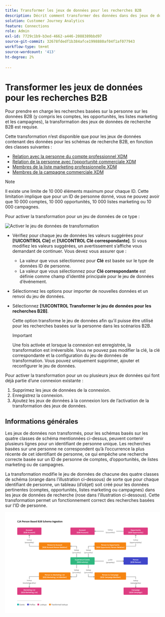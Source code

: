 ```yaml
---
title: Transformer les jeux de données pour les recherches B2B
description: Décrit comment transformer des données dans des jeux de données de schémas de recherche B2B spécifiques
solution: Customer Journey Analytics
feature: Connections
role: Admin
exl-id: 7729c1b9-b3ed-4662-a446-2088389bbd97
source-git-commit: 32678fdedf1b384afce1998880af04f1af077943
workflow-type: tm+mt
source-wordcount: '413'
ht-degree: 2%

---
```


# Transformer les jeux de données pour les recherches B2B

Pour prendre en charge les recherches basées sur la personne sur les données B2B (y compris les comptes, les opportunités, les listes marketing et les campagnes), la transformation des jeux de données de recherche B2B est requise.

Cette transformation n’est disponible que pour les jeux de données contenant des données pour les schémas de recherche B2B, en fonction des classes suivantes :

* [Relation avec la personne du compte professionnel XDM](https://experienceleague.adobe.com/en/docs/experience-platform/xdm/classes/b2b/business-account-person-relation)
* [Relation de la personne avec l’opportunité commerciale XDM](https://experienceleague.adobe.com/en/docs/experience-platform/xdm/classes/b2b/business-opportunity-person-relation)
* [Membres de la liste marketing professionnelle XDM](https://experienceleague.adobe.com/en/docs/experience-platform/xdm/classes/b2b/business-marketing-list-members)
* [Membres de la campagne commerciale XDM](https://experienceleague.adobe.com/en/docs/experience-platform/xdm/classes/b2b/business-campaign-members)

>[!NOTE]
>
>Il existe une limite de 10 000 éléments maximum pour chaque ID. Cette limitation implique que pour un ID de personne donné, vous ne pouvez avoir que 10 000 comptes, 10 000 opportunités, 10 000 listes marketing ou 10 000 campagnes.


Pour activer la transformation pour un jeu de données de ce type :

![Activer le jeu de données de transformation](/help/connections/assets/transform.gif)

* Vérifiez pour chaque jeu de données les valeurs suggérées pour **[!UICONTROL Clé]** et **[!UICONTROL Clé correspondante]**. Si vous modifiez les valeurs suggérées, un avertissement s’affiche vous demandant de continuer. Vous devez vous assurer que :

   * La valeur que vous sélectionnez pour **Clé** est basée sur le type de données ID de personne.
   * La valeur que vous sélectionnez pour **Clé correspondante** est définie comme champ d’identité principale pour le jeu de données d’événement.

* Sélectionnez les options pour importer de nouvelles données et un renvoi du jeu de données.

* Sélectionnez **[!UICONTROL Transformer le jeu de données pour les recherches B2B]**.

  Cette option transforme le jeu de données afin qu’il puisse être utilisé pour les recherches basées sur la personne dans les scénarios B2B.


  >[!IMPORTANT]
  >
  >Une fois activée et lorsque la connexion est enregistrée, la transformation est irréversible. Vous ne pouvez pas modifier la clé, la clé correspondante et la configuration du jeu de données de transformation. Vous pouvez uniquement supprimer, ajouter et reconfigurer le jeu de données.

Pour activer la transformation pour un ou plusieurs jeux de données qui font déjà partie d’une connexion existante :

1. Supprimez les jeux de données de la connexion.
1. Enregistrez la connexion.
1. Ajoutez les jeux de données à la connexion lors de l’activation de la transformation des jeux de données.

## Informations générales

Les jeux de données non transformés, pour les schémas basés sur les quatre classes de schéma mentionnées ci-dessus, peuvent contenir plusieurs lignes pour un identifiant de personne unique. Les recherches basées sur une personne ne correspondent qu’à l’occurrence la plus récente de cet identifiant de personne, ce qui empêche une recherche correcte basée sur un ID de personne de comptes, d’opportunités, de listes marketing ou de campagnes.

La transformation modifie le jeu de données de chacune des quatre classes de schéma (orange dans l’illustration ci-dessous) de sorte que pour chaque identifiant de personne, un tableau (d’objet) soit créé pour les données pertinentes (comptes, opportunités, listes marketing ou campagnes) dans les jeux de données de recherche (rose dans l’illustration ci-dessous). Cette transformation permet un fonctionnement correct des recherches basées sur l’ID de personne.

![Schémas B2B](./assets/b2b-schemas.svg)
